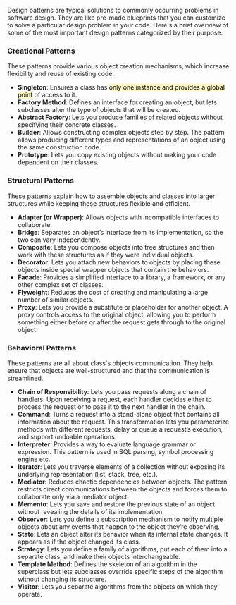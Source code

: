Design patterns are typical solutions to commonly occurring problems in software design. They are like pre-made blueprints that you can customize to solve a particular design problem in your code. Here's a brief overview of some of the most important design patterns categorized by their purpose:

### Creational Patterns
These patterns provide various object creation mechanisms, which increase flexibility and reuse of existing code.
- **Singleton**: Ensures a class has <mark style="background: #FFF3A3A6;">only one instance and provides a global point</mark> of access to it.
- **Factory Method**: Defines an interface for creating an object, but lets subclasses alter the type of objects that will be created.
- **Abstract Factory**: Lets you produce families of related objects without specifying their concrete classes.
- **Builder**: Allows constructing complex objects step by step. The pattern allows producing different types and representations of an object using the same construction code.
- **Prototype**: Lets you copy existing objects without making your code dependent on their classes.

### Structural Patterns
These patterns explain how to assemble objects and classes into larger structures while keeping these structures flexible and efficient.
- **Adapter (or Wrapper)**: Allows objects with incompatible interfaces to collaborate.
- **Bridge**: Separates an object’s interface from its implementation, so the two can vary independently.
- **Composite**: Lets you compose objects into tree structures and then work with these structures as if they were individual objects.
- **Decorator**: Lets you attach new behaviors to objects by placing these objects inside special wrapper objects that contain the behaviors.
- **Facade**: Provides a simplified interface to a library, a framework, or any other complex set of classes.
- **Flyweight**: Reduces the cost of creating and manipulating a large number of similar objects.
- **Proxy**: Lets you provide a substitute or placeholder for another object. A proxy controls access to the original object, allowing you to perform something either before or after the request gets through to the original object.

### Behavioral Patterns
These patterns are all about class's objects communication. They help ensure that objects are well-structured and that the communication is streamlined.
- **Chain of Responsibility**: Lets you pass requests along a chain of handlers. Upon receiving a request, each handler decides either to process the request or to pass it to the next handler in the chain.
- **Command**: Turns a request into a stand-alone object that contains all information about the request. This transformation lets you parameterize methods with different requests, delay or queue a request’s execution, and support undoable operations.
- **Interpreter**: Provides a way to evaluate language grammar or expression. This pattern is used in SQL parsing, symbol processing engine etc.
- **Iterator**: Lets you traverse elements of a collection without exposing its underlying representation (list, stack, tree, etc.).
- **Mediator**: Reduces chaotic dependencies between objects. The pattern restricts direct communications between the objects and forces them to collaborate only via a mediator object.
- **Memento**: Lets you save and restore the previous state of an object without revealing the details of its implementation.
- **Observer**: Lets you define a subscription mechanism to notify multiple objects about any events that happen to the object they’re observing.
- **State**: Lets an object alter its behavior when its internal state changes. It appears as if the object changed its class.
- **Strategy**: Lets you define a family of algorithms, put each of them into a separate class, and make their objects interchangeable.
- **Template Method**: Defines the skeleton of an algorithm in the superclass but lets subclasses override specific steps of the algorithm without changing its structure.
- **Visitor**: Lets you separate algorithms from the objects on which they operate.
